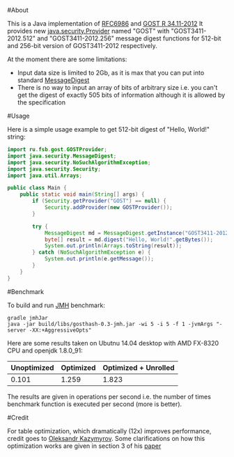 #About

This is a Java implementation of [RFC6986](https://tools.ietf.org/html/rfc6986) and
[GOST R 34.11-2012](http://protect.gost.ru/document.aspx?control=7&baseC=6&page=1&month=6&year=-1&search=&id=180209)
It provides new [java.security.Provider](http://docs.oracle.com/javase/8/docs/api/java/security/Provider.html) named "GOST"
with "GOST3411-2012.512" and "GOST3411-2012.256" message digest functions for 512-bit and 256-bit version of GOST3411-2012
respectively.

At the moment there are some limitations:

* Input data size is limited to 2Gb, as it is max that you can put into standard [MessageDigest](http://docs.oracle.com/javase/8/docs/api/java/security/MessageDigest.html)
* There is no way to input an array of bits of arbitrary size i.e. you can't get the digest of exactly 505 bits of information although it is allowed by the specification

#Usage

Here is a simple usage example to get 512-bit digest of "Hello, World!" string:

```java
import ru.fsb.gost.GOSTProvider;
import java.security.MessageDigest;
import java.security.NoSuchAlgorithmException;
import java.security.Security;
import java.util.Arrays;

public class Main {
    public static void main(String[] args) {
        if (Security.getProvider("GOST") == null) {
            Security.addProvider(new GOSTProvider());
        }

        try {
            MessageDigest md = MessageDigest.getInstance("GOST3411-2012.512");
            byte[] result = md.digest("Hello, World!".getBytes());
            System.out.println(Arrays.toString(result));
        } catch (NoSuchAlgorithmException e) {
            System.out.println(e.getMessage());
        }
    }
}
```

#Benchmark

To build and run [JMH](http://openjdk.java.net/projects/code-tools/jmh/) benchmark:

    gradle jmhJar
    java -jar build/libs/gosthash-0.3-jmh.jar -wi 5 -i 5 -f 1 -jvmArgs "-server -XX:+AggressiveOpts"

Here are some results taken on Ubutnu 14.04 desktop with AMD FX-8320 CPU and openjdk 1.8.0_91:

| Unoptimized | Optimized | Optimized + Unrolled |
| ----------- | --------- | -------------------- |
|    0.101    |   1.259   |         1.823        |

The results are given in operations per second i.e. the number of times benchmark function is executed per second (more is better).

#Credit

For table optimization, which dramatically (12x) improves performance, credit goes to [Oleksandr Kazymyrov](https://github.com/okazymyrov/stribog).
Some clarifications on how this optimization works are given in section 3 of his [paper](https://okazymyrov.github.io/assets/attachments/articles/2013/6795e47b49068629cbcb2d323faafa.pdf)
